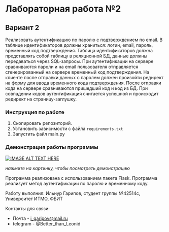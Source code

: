 # Лабораторная работа №2

## Вариант 2
Реализовать аутентификацию по паролю с подтверждением по email. В таблице идентификаторов должны храниться: логин, email, пароль, временный код подтверждения. Таблица идентификаторов должна представлять собой таблицу в реляционной БД, данные должны передаваться через SQL-запросы. При аутентификации на сервере сравниваются пароли и на email пользователя отправляется сгенерированный на сервере временный код подтверждения. На клиенте после отправки данных с паролем должен произойти редирект на форму для ввода временного кода подтверждения. После отправки кода на сервере сравниваются пришедший код и код из БД. При совпадении кодов аутентификация считается успешной и происходит редирект на страницу-заглушку.

### Инструкция по работе
1. Скопировать репозиторий.
2. Установить зависимости с файла ```requirements.txt``` 
3. Запустить файл main.py

### Демонстрация работы программы

[![IMAGE ALT TEXT HERE](https://img.youtube.com/vi/4BHT_IEKq0o/0.jpg)](https://www.youtube.com/watch?v=4BHT_IEKq0o)

_нажмите на картинку, чтобы посмотреть демонстрацию_

Программа реализована с использованием пакета Flask. Программа реализует метод аутентификации по паролю и временному коду.

Работу выполнил:
Ильнур Гарипов, студент группы №42514c, Университет ИТМО, ФБИТ

Контакты для связи:
- Почта - i_garipov@mail.ru
- telegram - @Better_than_Leonid
